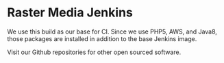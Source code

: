 # Raster Media Jenkins

We use this build as our base for CI.  Since we use PHP5, AWS, and Java8, those packages are installed in addition to the base Jenkins image.

Visit our Github repositories for other open sourced software.
